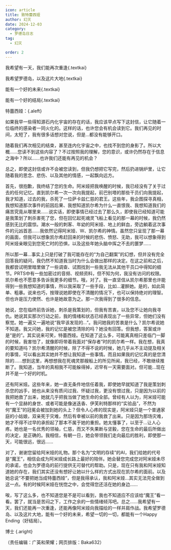 ```yaml
---
icon: article
title: 致特蕾西娅
author: 幻灭
date: 2024-12-03
category:
  - 罗德岛日志
tag:
  - 幻灭

order: 2
---
```


我希望有一天，我们能再次重逢{.textkai}

我希望罗德岛，以及这片大地{.textkai}

能有一个好的未来{.textkai}

能有一个好的结局{.textkai}

<!-- more -->

特蕾西娅：{.aleft}

如果我早一些得知源石内化宇宙的存在的话，我应该早点写下这封信，让它随着一位临终的感染者一同火化的。这样的话，也许您会有机会读到它。我们再见的时间，太短了，我有很多话想对您说，但是...都没有能够开口。

随着我们再次相见的结束，甚至连内化宇宙之中，也找不到您的身影了。所以大概……您读不到这些内容了？不过按照我的理解，您的意识，或许仍然存在于信息之海中？所以......也许我们还能有再见的机会？

总之，即使这封信或许不会被您读到，但我仍想把它写完，然后扔进锅炉里，让它随着我的思念、悲伤、以及其他的情感，一起飘向远方。

首先，很抱歉，我终结了您的生命。阿米娅把我唤醒的时候，我已经没有了关于过去的任何记忆。直到凯尔希一次一次向我提起，前巴别塔的那些干员们向我提起，我才知道，过去的我，杀死了一位萨卡兹仁慈的君王。这些年，我企图探寻真相，我想知道那次事件的前因后果、我想知道凯尔希为什么一直恨我、我想知道我们的痛苦究竟从哪里来......说实话，即使事情已经过去了那么久，即使我已经知道可能是我策划了刺杀害死了您，但在回忆起死魂灵飞船上看见的那一幕的时候，我仍然感到无比的震惊。潮水一般的刺客、年幼的阿米娅、地上的鲜血，旁边躺着这次事件的元凶首恶......我依然记得阿米娅、W、凯尔希的神情。虽然您只呈现了那一幕的画面，但我可以想象凯尔希赶回来的时候的悲伤、愤怒、无助，我可以想象得到阿米娅亲眼见到您死亡时的恐惧，以及这些年她头脑中挥之不去的噩梦......

所以那一幕...事实上只是打破了我可能存在的“为自己翻案”的幻想，但并没有完全回答我的疑问，我仍然不知道我当时为什么会做出那样的决定。在这之前和之后，我都尝试明里暗里做了一些调查、试图找到一些我无法从其他干员口中得知的细节。PRTS中有一些加密过的音频、视频资料，但不知为何，我没有访问的权限。凯尔希也不愿意多告诉我更多的细节。哦，对了。我一直坚信从凯尔希那里也许能得到一些我想知道的事情，所以我采取了一些手段，比如...灌醉她。是的，如此简单、粗暴。说来也巧，按理说她即使在不清醒的情况下，也可以保持绝对的理智。但也许是压力使然、也许是她故意为之。那一次我得到了很多的信息。

她说，您在临终前告诉她，刺杀是我策划的，但我有苦衷，以及您不让她向我寻仇。她说其实那次行动之前，我的情绪和状态已经表现出了一些异常，但她们没有察觉。她一遍又一遍地说“我早该发现的...”。我问她我的苦衷是什么？凯尔希说她不知道。我又问她，我的记忆是被您清除的吗？她没有回答。但我想，答案或许是“是的”。其实说来可笑，特蕾西娅。在知道了这么多，可能离真相只差临门一脚的时候，我害怕了，就像即将带着我面对“保存者”时的凯尔希一样。我在想，我真的要知道吗？凯尔希清醒的时候，除了不得不说的时候，她几乎从不主动提及相关的事情，可以看出其实她并不想让我知道一些事情。而且如果我的记忆真的是您清除的......想到这里，再想想我在死魂灵那艘船上的所见所闻，我已经，不敢继续推断了。我知道，当年的真相我不可能躲得掉，迟早有一天需要面对。但可能...现在并不是一个好的时机。

还有阿米娅。这些年来，她一直无条件地信任着我，即使她早就知道了我是策划刺杀您的凶手，她也从来没有质问过我、怀疑过我，更没有恨过我，只是因为以前的我把她救了出来，她就几乎把我当做了她生命的全部。曾经有人以为，阿米娅可能有一个显赫的身世、或者可能是像迷迭香、伊芙利特那样的“实验品”，不然为何“魔王”的冠冕会被加到她的头上？但令人心疼的现实是，阿米娅只是一个普通家庭的小姑娘，双亲死于灾难，然后有幸被以前的我救了出来。只是因为那场灾难，她才不得不过早的承担起了那本不属于她的重担。她太懂事了，以至于...让人心疼。她也是一名优秀的领袖，仁慈，而又不失果断与坚毅，您在生命的最后所做出的决定，是正确的。我相信，有朝一日，她会带领我们走向最后的胜利，即使那一天，可能很远，很远......

对了，谢谢您留给阿米娅的礼物。那个名为“文明的存续”的AI，我们给她的代号是“魔王”，相信会成为阿米娅成长路上最好的陪伴。她会替您完成您对阿米娅未尽的承诺，也会为罗德岛的前行提供无可替代的帮助。只是，现在只有我和阿米娅知道她的存在，我们其实还没有想好让她以什么样的方式出现在凯尔希的面前。以及她总说“不要把她当成特蕾西娅”，但是我得承认，我和阿米娅...其实无法完全做到这一点。有的时候阿米娅在恍惚之中，会觉得您还活在她的身边......

唉，写了这么多，也不知道您是不是可以看到，我也不知道应不应该给“魔王”看一看。罢了，就当是苦闷之下，工作之余的一些情绪倾泻吧。总之......我希望有一天，我们还能再一次重逢，还能再像阿米娅向我描绘的一样并肩作战。我希望罗德岛、以及这片大地，能有一个好的未来，希望一切的一切，都能有一个Happy Ending（好结局）。

博士<eod /> {.aright}

（责任编辑：广英和荣耀；网页排版：Baka632）

<FakeAds />